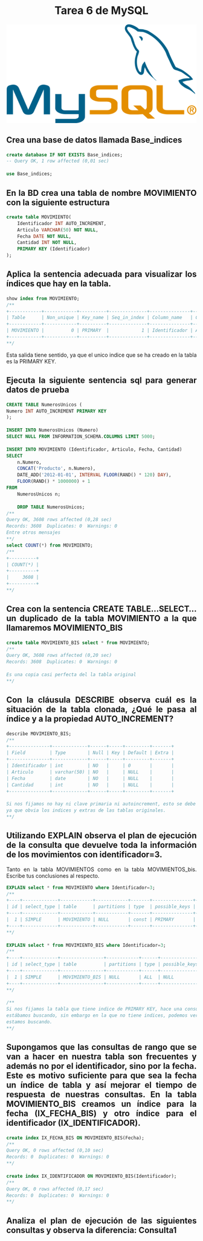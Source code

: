 <div align="justify">

# <div align="center">Tarea 6 de MySQL</div>
![logo](../Tarea-3/images/Mysql.png)

## Crea una base de datos llamada Base_indices
```sql
create database IF NOT EXISTS Base_indices;
-- Query OK, 1 row affected (0,01 sec)

use Base_indices;
```

## En la BD crea una tabla de nombre MOVIMIENTO con la siguiente estructura
```sql
create table MOVIMIENTO(
    Identificador INT AUTO_INCREMENT,
    Articulo VARCHAR(50) NOT NULL,
    Fecha DATE NOT NULL,
    Cantidad INT NOT NULL,
    PRIMARY KEY (Identificador)
);
```

## Aplica la sentencia adecuada para visualizar los índices que hay en la tabla.
```sql
show index from MOVIMIENTO;
/**
+------------+------------+----------+--------------+---------------+-----------+-------------+----------+--------+------+------------+---------+---------------+---------+------------+
| Table      | Non_unique | Key_name | Seq_in_index | Column_name   | Collation | Cardinality | Sub_part | Packed | Null | Index_type | Comment | Index_comment | Visible | Expression |
+------------+------------+----------+--------------+---------------+-----------+-------------+----------+--------+------+------------+---------+---------------+---------+------------+
| MOVIMIENTO |          0 | PRIMARY  |            1 | Identificador | A         |           0 |     NULL |   NULL |      | BTREE      |         |               | YES     | NULL       |
+------------+------------+----------+--------------+---------------+-----------+-------------+----------+--------+------+------------+---------+---------------+---------+------------+
**/
```
Esta salida tiene sentido, ya que el unico indice que se ha creado en la tabla es la PRIMARY KEY.

## Ejecuta la siguiente sentencia sql para generar datos de prueba
```sql
CREATE TABLE NumerosUnicos (
Numero INT AUTO_INCREMENT PRIMARY KEY
);

INSERT INTO NumerosUnicos (Numero)
SELECT NULL FROM INFORMATION_SCHEMA.COLUMNS LIMIT 5000;

INSERT INTO MOVIMIENTO (Identificador, Articulo, Fecha, Cantidad)
SELECT 
    n.Numero,
    CONCAT('Producto', n.Numero),
    DATE_ADD('2012-01-01', INTERVAL FLOOR(RAND() * 120) DAY),
    FLOOR(RAND() * 1000000) + 1
FROM 
    NumerosUnicos n;

    DROP TABLE NumerosUnicos;
/**
Query OK, 3608 rows affected (0,28 sec)
Records: 3608  Duplicates: 0  Warnings: 0
Entre otros mensajes
**/
select COUNT(*) from MOVIMIENTO;
/**
+----------+
| COUNT(*) |
+----------+
|     3608 |
+----------+
**/
```

## Crea con la sentencia CREATE TABLE…SELECT… un duplicado de la tabla MOVIMIENTO a la que llamaremos MOVIMIENTO_BIS
```sql
create table MOVIMIENTO_BIS select * from MOVIMIENTO;
/**
Query OK, 3608 rows affected (0,20 sec)
Records: 3608  Duplicates: 0  Warnings: 0

Es una copia casi perfecta del la tabla original
**/
```

## Con la cláusula DESCRIBE observa cuál es la situación de la tabla clonada, ¿Qué le pasa al índice y a la propiedad AUTO_INCREMENT?
```sql
describe MOVIMIENTO_BIS;
/**
+---------------+-------------+------+-----+---------+-------+
| Field         | Type        | Null | Key | Default | Extra |
+---------------+-------------+------+-----+---------+-------+
| Identificador | int         | NO   |     | 0       |       |
| Articulo      | varchar(50) | NO   |     | NULL    |       |
| Fecha         | date        | NO   |     | NULL    |       |
| Cantidad      | int         | NO   |     | NULL    |       |
+---------------+-------------+------+-----+---------+-------+

Si nos fijamos no hay ni clave primaria ni autoincrement, esto se debe a que la copia no es perfecta,
ya que obvia los indices y extras de las tablas originales.
**/
```

## Utilizando EXPLAIN observa el plan de ejecución de la consulta que devuelve toda la información de los movimientos con identificador=3. 
Tanto en la tabla MOVIMIENTOS como en la tabla MOVIMIENTOS_bis. Escribe tus conclusiones al respecto.
```sql
EXPLAIN select * from MOVIMIENTO where Identificador=3;
/**
+----+-------------+------------+------------+-------+---------------+---------+---------+-------+------+----------+-------+
| id | select_type | table      | partitions | type  | possible_keys | key     | key_len | ref   | rows | filtered | Extra |
+----+-------------+------------+------------+-------+---------------+---------+---------+-------+------+----------+-------+
|  1 | SIMPLE      | MOVIMIENTO | NULL       | const | PRIMARY       | PRIMARY | 4       | const |    1 |   100.00 | NULL  |
+----+-------------+------------+------------+-------+---------------+---------+---------+-------+------+----------+-------+
**/

EXPLAIN select * from MOVIMIENTO_BIS where Identificador=3;
/**
+----+-------------+----------------+------------+------+---------------+------+---------+------+------+----------+-------------+
| id | select_type | table          | partitions | type | possible_keys | key  | key_len | ref  | rows | filtered | Extra       |
+----+-------------+----------------+------------+------+---------------+------+---------+------+------+----------+-------------+
|  1 | SIMPLE      | MOVIMIENTO_BIS | NULL       | ALL  | NULL          | NULL | NULL    | NULL | 3608 |    10.00 | Using where |
+----+-------------+----------------+------------+------+---------------+------+---------+------+------+----------+-------------+
**/

/**
Si nos fijamos la tabla que tiene indice de PRIMARY KEY, hace una consulta muy eficiente comprobando solo la fila correcta, que es la que
estábamos buscando, sin embargo en la que no tiene indices, podemos ver como comprueba absolutamente todas las filas para luego darnos la que
estamos buscando.
**/
```

## Supongamos que las consultas de rango que se van a hacer en nuestra tabla son frecuentes y además no por el identificador, sino por la fecha. Este es motivo suficiente para que sea la fecha un índice de tabla y así mejorar el tiempo de respuesta de nuestras consultas. En la tabla MOVIMIENTO_BIS creamos un índice para la fecha (IX_FECHA_BIS) y otro índice para el identificador (IX_IDENTIFICADOR).
```sql
create index IX_FECHA_BIS ON MOVIMIENTO_BIS(Fecha);
/**
Query OK, 0 rows affected (0,10 sec)
Records: 0  Duplicates: 0  Warnings: 0
**/

create index IX_IDENTIFICADOR ON MOVIMIENTO_BIS(Identificador);
/**
Query OK, 0 rows affected (0,17 sec)
Records: 0  Duplicates: 0  Warnings: 0
**/
```

## Analiza el plan de ejecución de las siguientes consultas y observa la diferencia: Consulta1
```sql


```

</div>